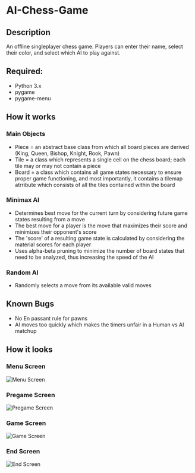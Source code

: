 # AI-Chess-Game

## Description
An offline singleplayer chess game. Players can enter their name, select their color, and select which AI to play against.

## Required:
- Python 3.x
- pygame
- pygame-menu

## How it works
### Main Objects
- Piece = an abstract base class from which all board pieces are derived (King, Queen, Bishop, Knight, Rook, Pawn)
- Tile = a class which represents a single cell on the chess board; each tile may or may not contain a piece
- Board = a class which contains all game states necessary to ensure proper game functioning, and most importantly, it contains a tilemap atrribute which consists of all the tiles contained within the board

### Minimax AI
- Determines best move for the current turn by considering future game states resulting from a move
- The best move for a player is the move that maximizes their score and minimizes their opponent's score
- The 'score' of a resulting game state is calculated by considering the material scores for each player
- Uses alpha-beta pruning to minimize the number of board states that need to be analyzed, thus increasing the speed of the AI

### Random AI
- Randomly selects a move from its available valid moves

## Known Bugs
- No En passant rule for pawns
- AI moves too quickly which makes the timers unfair in a Human vs AI matchup

## How it looks
### Menu Screen
![Menu Screen](https://i.paste.pics/2a85bce419c3b4a6472399bd5c534129.png)
### Pregame Screen
![Pregame Screen](https://i.paste.pics/c3bebe6f37281c1e00ada487ba1bc32c.png)
### Game Screen
![Game Screen](https://i.paste.pics/3dbf11bbdd860606e20fd07158384d1f.png)
### End Screen
![End Screen](https://i.paste.pics/3988638a886560139ea1e6a74cf0d4fd.png)

